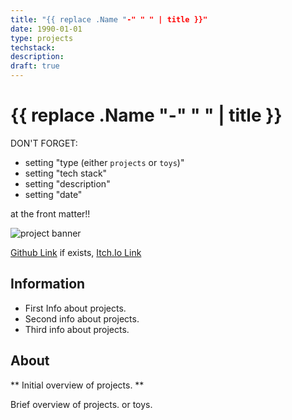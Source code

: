 ```yaml
---
title: "{{ replace .Name "-" " " | title }}"
date: 1990-01-01
type: projects
techstack:
description:
draft: true
---
```


# {{ replace .Name "-" " " | title }}

DON'T FORGET:
 - setting "type (either `projects` or `toys`)"
 - setting "tech stack"
 - setting "description"
 - setting "date"

at the front matter!!

![project banner](./banner.png)

[Github Link]()
if exists, [Itch.Io Link]()

## Information
 - First Info about projects.
 - Second info about projects.
 - Third info about projects.

## About
** Initial overview of projects. **

Brief overview of projects. or toys.
